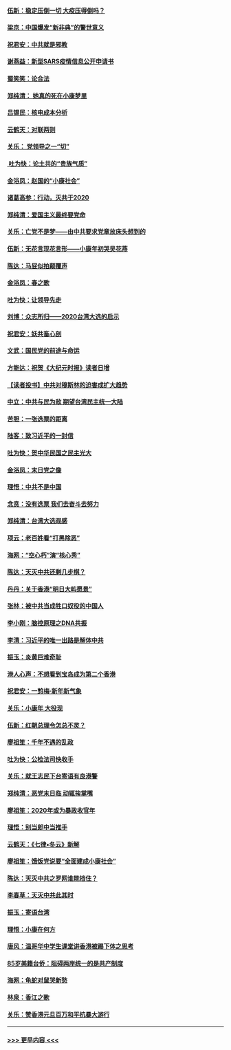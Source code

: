 #### [伍新：稳定压倒一切 大疫压得倒吗？](../pages/nsc993/n11812634.md?t=01222001) 
#### [梁京：中国爆发“新非典”的警世意义](../pages/nsc993/n11812554.md?t=01222001) 
#### [祝君安：中共就是邪教](../pages/nsc993/n11812431.md?t=01222001) 
#### [谢燕益：新型SARS疫情信息公开申请书](../pages/nsc993/n11808840.md?t=01222001) 
#### [蜀笑笑：论合法](../pages/nsc993/n11808064.md?t=01222001) 
#### [郑纯清： 她真的死在小康梦里](../pages/nsc993/n11806623.md?t=01222001) 
#### [吕锡民：核电成本分析](../pages/nsc993/n11806284.md?t=01222001) 
#### [云鹤天：对联两则](../pages/nsc993/n11805957.md?t=01222001) 
#### [关乐： 党领导之一“切”](../pages/nsc993/n11804505.md?t=01222001) 
#### [ 吐为快：论土共的“贵族气质”](../pages/nsc993/n11804490.md?t=01222001) 
#### [金浴凤：赵国的“小康社会”](../pages/nsc993/n11804452.md?t=01222001) 
#### [诸葛高参：行动，灭共于2020](../pages/nsc993/n11804120.md?t=01222001) 
#### [郑纯清：爱国主义最终要党命](../pages/nsc993/n11802197.md?t=01222001) 
#### [关乐：亡党不是梦——由中共要求党章放床头想到的](../pages/nsc993/n11802156.md?t=01222001) 
#### [伍新：无花言现花言形——小康年初哭吴花燕](../pages/nsc993/n11800044.md?t=01222001) 
#### [陈达：马屁似拍颠覆声](../pages/nsc993/n11800010.md?t=01222001) 
#### [金浴凤：春之歌](../pages/nsc993/n11797687.md?t=01222001) 
#### [吐为快：让领导先走](../pages/nsc993/n11797512.md?t=01222001) 
#### [刘博：众志所归——2020台湾大选的启示](../pages/nsc993/n11796878.md?t=01222001) 
#### [祝君安：妖共畜心剖](../pages/nsc993/n11794273.md?t=01222001) 
#### [文武：国民党的前途与命运](../pages/nsc993/n11794198.md?t=01222001) 
#### [方能达：祝贺《大纪元时报》读者日增](../pages/nsc993/n11793807.md?t=01222001) 
#### [【读者投书】中共对穆斯林的迫害成扩大趋势](../pages/nsc993/n11791371.md?t=01222001) 
#### [中立：中共与民为敌 期望台湾民主统一大陆](../pages/nsc993/n11790392.md?t=01222001) 
#### [苦胆：一张选票的距离](../pages/nsc993/n11788914.md?t=01222001) 
#### [陆客：致习近平的一封信](../pages/nsc993/n11788867.md?t=01222001) 
#### [吐为快：贺中华民国之民主光大](../pages/nsc993/n11788618.md?t=01222001) 
#### [金浴凤：末日党之像](../pages/nsc993/n11787475.md?t=01222001) 
#### [理悟：中共不是中国](../pages/nsc993/n11787463.md?t=01222001) 
#### [念贲：没有选票  我们去奋斗去努力](../pages/nsc993/n11787398.md?t=01222001) 
#### [郑纯清：台湾大选观感](../pages/nsc993/n11786210.md?t=01222001) 
#### [项云：老百姓看“打黑除恶”](../pages/nsc993/n11785398.md?t=01222001) 
#### [海网：“空心朽”演“核心秀”](../pages/nsc993/n11783874.md?t=01222001) 
#### [陈达：天灭中共还剩几步棋？](../pages/nsc993/n11783719.md?t=01222001) 
#### [丹丹：关于香港“明日大屿愿景”](../pages/nsc993/n11783273.md?t=01222001) 
#### [张林：被中共当成牲口奴役的中国人](../pages/nsc993/n11782397.md?t=01222001) 
#### [李小刚：脑控原理之DNA共振](../pages/nsc993/n11780962.md?t=01222001) 
#### [李清：习近平的唯一出路是解体中共](../pages/nsc993/n11780866.md?t=01222001) 
#### [振玉：炎黄巨难奇耻](../pages/nsc993/n11779632.md?t=01222001) 
#### [港人心声：不想看到宝岛成为第二个香港](../pages/nsc993/n11778817.md?t=01222001) 
#### [祝君安：一剪梅‧新年新气象](../pages/nsc993/n11776340.md?t=01222001) 
#### [关乐：小康年 大役现](../pages/nsc993/n11774213.md?t=01222001) 
#### [伍新：红朝总理令怎总不灵？](../pages/nsc993/n11770813.md?t=01222001) 
#### [廖祖笙：千年不遇的乱政](../pages/nsc993/n11770373.md?t=01222001) 
#### [吐为快：公检法司快收手](../pages/nsc993/n11770359.md?t=01222001) 
#### [关乐：就王志民下台寄语有良港警](../pages/nsc993/n11769903.md?t=01222001) 
#### [郑纯清：恶党末日临 动辄挨掌嘴](../pages/nsc993/n11769356.md?t=01222001) 
#### [廖祖笙：2020年或为暴政收官年](../pages/nsc993/n11768216.md?t=01222001) 
#### [理悟：别当郎中当推手](../pages/nsc993/n11768243.md?t=01222001) 
#### [云鹤天：《七律▪冬云》新解](../pages/nsc993/n11768204.md?t=01222001) 
#### [廖祖笙：饿饭党说要“全面建成小康社会”](../pages/nsc993/n11767482.md?t=01222001) 
#### [陈达：天灭中共之罗网谁能挡住？](../pages/nsc993/n11767465.md?t=01222001) 
#### [李春草：天灭中共此其时](../pages/nsc993/n11767452.md?t=01222001) 
#### [振玉：寄语台湾](../pages/nsc993/n11767432.md?t=01222001) 
#### [理悟：小康在何方](../pages/nsc993/n11767394.md?t=01222001) 
#### [唐风：温哥华中学生课堂讲香港被踢下体之思考](../pages/nsc993/n11766848.md?t=01222001) 
#### [85岁美籍台侨：阻碍两岸统一的是共产制度](../pages/nsc993/n11765043.md?t=01222001) 
#### [海网：龟蛇对鼠哭新愁](../pages/nsc993/n11764895.md?t=01222001) 
#### [林泉：香江之歌](../pages/nsc993/n11764415.md?t=01222001) 
#### [关乐：赞香港元旦百万和平抗暴大游行](../pages/nsc993/n11764382.md?t=01222001) 

----
#### [ >>> 更早内容 <<< ](../indexes/nsc993-earlier.md)
